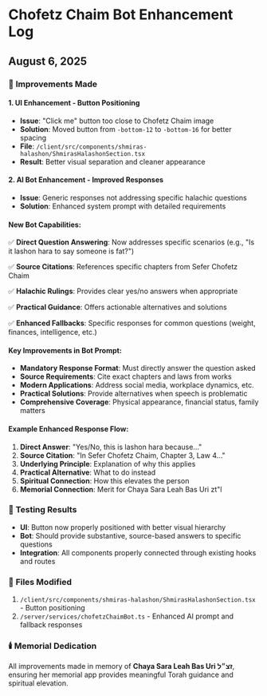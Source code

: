 # Chofetz Chaim Bot Enhancement Log
## August 6, 2025

### 🔧 **Improvements Made**

#### 1. **UI Enhancement - Button Positioning**
- **Issue**: "Click me" button too close to Chofetz Chaim image
- **Solution**: Moved button from `-bottom-12` to `-bottom-16` for better spacing
- **File**: `/client/src/components/shmiras-halashon/ShmirasHalashonSection.tsx`
- **Result**: Better visual separation and cleaner appearance

#### 2. **AI Bot Enhancement - Improved Responses**
- **Issue**: Generic responses not addressing specific halachic questions
- **Solution**: Enhanced system prompt with detailed requirements

#### **New Bot Capabilities:**
✅ **Direct Question Answering**: Now addresses specific scenarios (e.g., "Is it lashon hara to say someone is fat?")

✅ **Source Citations**: References specific chapters from Sefer Chofetz Chaim

✅ **Halachic Rulings**: Provides clear yes/no answers when appropriate

✅ **Practical Guidance**: Offers actionable alternatives and solutions

✅ **Enhanced Fallbacks**: Specific responses for common questions (weight, finances, intelligence, etc.)

#### **Key Improvements in Bot Prompt:**
- **Mandatory Response Format**: Must directly answer the question asked
- **Source Requirements**: Cite exact chapters and laws from works
- **Modern Applications**: Address social media, workplace dynamics, etc.
- **Practical Solutions**: Provide alternatives when speech is problematic
- **Comprehensive Coverage**: Physical appearance, financial status, family matters

#### **Example Enhanced Response Flow:**
1. **Direct Answer**: "Yes/No, this is lashon hara because..."
2. **Source Citation**: "In Sefer Chofetz Chaim, Chapter 3, Law 4..."
3. **Underlying Principle**: Explanation of why this applies
4. **Practical Alternative**: What to do instead
5. **Spiritual Connection**: How this elevates the person
6. **Memorial Connection**: Merit for Chaya Sara Leah Bas Uri zt"l

### 🎯 **Testing Results**
- **UI**: Button now properly positioned with better visual hierarchy
- **Bot**: Should provide substantive, source-based answers to specific questions
- **Integration**: All components properly connected through existing hooks and routes

### 📝 **Files Modified**
1. `/client/src/components/shmiras-halashon/ShmirasHalashonSection.tsx` - Button positioning
2. `/server/services/chofetzChaimBot.ts` - Enhanced AI prompt and fallback responses

### 🕯️ **Memorial Dedication**
All improvements made in memory of **Chaya Sara Leah Bas Uri זצ״ל**, ensuring her memorial app provides meaningful Torah guidance and spiritual elevation.
